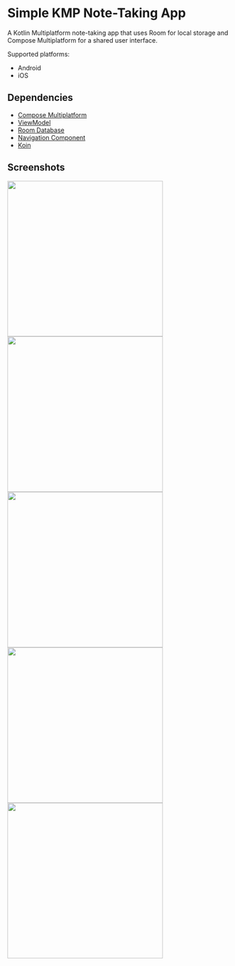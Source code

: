 # Simple KMP Note-Taking App
A Kotlin Multiplatform note-taking app that uses Room for local storage and Compose Multiplatform for a shared user interface.

Supported platforms:
- Android
- iOS

## Dependencies
- [Compose Multiplatform](https://www.jetbrains.com/compose-multiplatform/)
- [ViewModel](https://www.jetbrains.com/help/kotlin-multiplatform-dev/compose-viewmodel.html)
- [Room Database](https://developer.android.com/kotlin/multiplatform/room)
- [Navigation Component](https://developer.android.com/guide/navigation)
- [Koin](https://insert-koin.io)

## Screenshots
<img src="screenshots/Simulator%20Screenshot%20-%20iPhone%2016%20-%202024-11-09%20at%2022.42.16.png" width="350"/> <img src="screenshots/Simulator%20Screenshot%20-%20iPhone%2016%20-%202024-11-09%20at%2022.42.22.png" width="350"/>
<img src="screenshots/Screenshot_20241110_001350.png" width="350"/> <img src="screenshots/Screenshot_20241110_001403.png" width="350"/>
<img src="screenshots/Screenshot%202024-11-10%20at%200.15.29.png" width="350"/>



